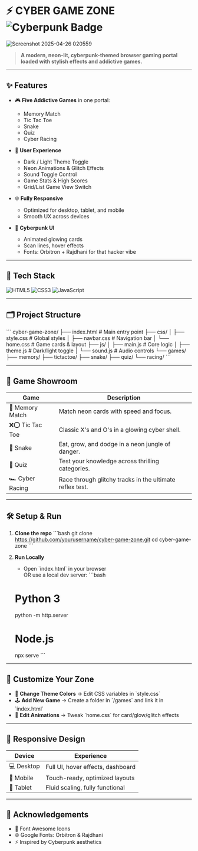 # ⚡️ CYBER GAME ZONE ![Cyberpunk Badge](https://img.shields.io/badge/style-Cyberpunk-f20089?style=flat-square&logo=adobe&logoColor=white)

![Screenshot 2025-04-26 020559](https://github.com/user-attachments/assets/acf818c6-df07-4259-83d5-0215c526a0a7)


> **A modern, neon-lit, cyberpunk-themed browser gaming portal loaded with stylish effects and addictive games.**

---

## ✨ Features

- 🎮 **Five Addictive Games** in one portal:
  - Memory Match
  - Tic Tac Toe
  - Snake
  - Quiz
  - Cyber Racing

- 🧠 **User Experience**
  - Dark / Light Theme Toggle
  - Neon Animations & Glitch Effects
  - Sound Toggle Control
  - Game Stats & High Scores
  - Grid/List Game View Switch

- 🌐 **Fully Responsive**
  - Optimized for desktop, tablet, and mobile
  - Smooth UX across devices

- 🎨 **Cyberpunk UI**
  - Animated glowing cards
  - Scan lines, hover effects
  - Fonts: Orbitron + Rajdhani for that hacker vibe

---

## 🔧 Tech Stack

![HTML5](https://img.shields.io/badge/HTML5-e34c26?style=for-the-badge&logo=html5&logoColor=white)
![CSS3](https://img.shields.io/badge/CSS3-264de4?style=for-the-badge&logo=css3&logoColor=white)
![JavaScript](https://img.shields.io/badge/JavaScript-f7df1e?style=for-the-badge&logo=javascript&logoColor=black)

---

## 🗂️ Project Structure

\`\`\`
cyber-game-zone/
├── index.html           # Main entry point
├── css/
│   ├── style.css        # Global styles
│   ├── navbar.css       # Navigation bar
│   └── home.css         # Game cards & layout
├── js/
│   ├── main.js          # Core logic
│   ├── theme.js         # Dark/light toggle
│   └── sound.js         # Audio controls
└── games/
    ├── memory/
    ├── tictactoe/
    ├── snake/
    ├── quiz/
    └── racing/
\`\`\`

---

## 🎯 Game Showroom

| Game         | Description                                                                 |
|--------------|-----------------------------------------------------------------------------|
| 🧠 Memory Match | Match neon cards with speed and focus.                                      |
| ❌⭕ Tic Tac Toe | Classic X's and O's in a glowing cyber shell.                              |
| 🐍 Snake         | Eat, grow, and dodge in a neon jungle of danger.                         |
| 🧪 Quiz         | Test your knowledge across thrilling categories.                          |
| 🏎️ Cyber Racing | Race through glitchy tracks in the ultimate reflex test.                 |

---

## 🛠️ Setup & Run

1. **Clone the repo**
   \`\`\`bash
   git clone https://github.com/yourusername/cyber-game-zone.git
   cd cyber-game-zone
   \`\`\`

2. **Run Locally**
   - Open \`index.html\` in your browser  
   OR use a local dev server:
   \`\`\`bash
   # Python 3
   python -m http.server

   # Node.js
   npx serve
   \`\`\`

---

## 🎨 Customize Your Zone

- 🌈 **Change Theme Colors** → Edit CSS variables in \`style.css\`
- 🕹️ **Add New Game** → Create a folder in \`/games\` and link it in \`index.html\`
- 🔄 **Edit Animations** → Tweak \`home.css\` for card/glow/glitch effects

---

## 📱 Responsive Design

| Device | Experience |
|--------|------------|
| 💻 Desktop | Full UI, hover effects, dashboard |
| 📱 Mobile | Touch-ready, optimized layouts |
| 🧾 Tablet | Fluid scaling, fully functional |

---

## 🙌 Acknowledgements

- 🧠 Font Awesome Icons
- 🌐 Google Fonts: Orbitron & Rajdhani
- ⚡ Inspired by Cyberpunk aesthetics


